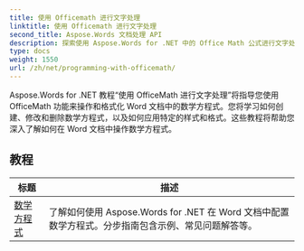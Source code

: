 ```yaml
---
title: 使用 Officemath 进行文字处理
linktitle: 使用 Officemath 进行文字处理
second_title: Aspose.Words 文档处理 API
description: 探索使用 Aspose.Words for .NET 中的 Office Math 公式进行文字处理。用于在 Word 文档中创建、编辑和格式化数学公式的分步教程和示例代码。
type: docs
weight: 1550
url: /zh/net/programming-with-officemath/
---
```

Aspose.Words for .NET 教程“使用 OfficeMath 进行文字处理”将指导您使用 OfficeMath 功能来操作和格式化 Word 文档中的数学方程式。您将学习如何创建、修改和删除数学方程式，以及如何应用特定的样式和格式。这些教程将帮助您深入了解如何在 Word 文档中操作数学方程式。

 ## 教程
| 标题 | 描述 |
| --- | --- |
| [数学方程式](./math-equations/) | 了解如何使用 Aspose.Words for .NET 在 Word 文档中配置数学方程式。分步指南包含示例、常见问题解答等。 |